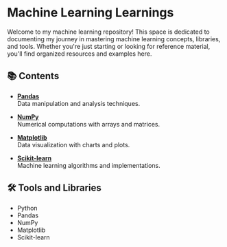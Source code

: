 # Machine Learning Learnings

Welcome to my machine learning repository! This space is dedicated to documenting my journey in mastering machine learning concepts, libraries, and tools. Whether you're just starting or looking for reference material, you'll find organized resources and examples here.

## 📚 Contents

- **[Pandas](#pandas)**  
  Data manipulation and analysis techniques.
  
- **[NumPy](#numpy)**  
  Numerical computations with arrays and matrices.
  
- **[Matplotlib](#matplotlib)**  
  Data visualization with charts and plots.
  
- **[Scikit-learn](#scikit-learn)**  
  Machine learning algorithms and implementations.

## 🛠 Tools and Libraries

- Python
- Pandas
- NumPy
- Matplotlib
- Scikit-learn



